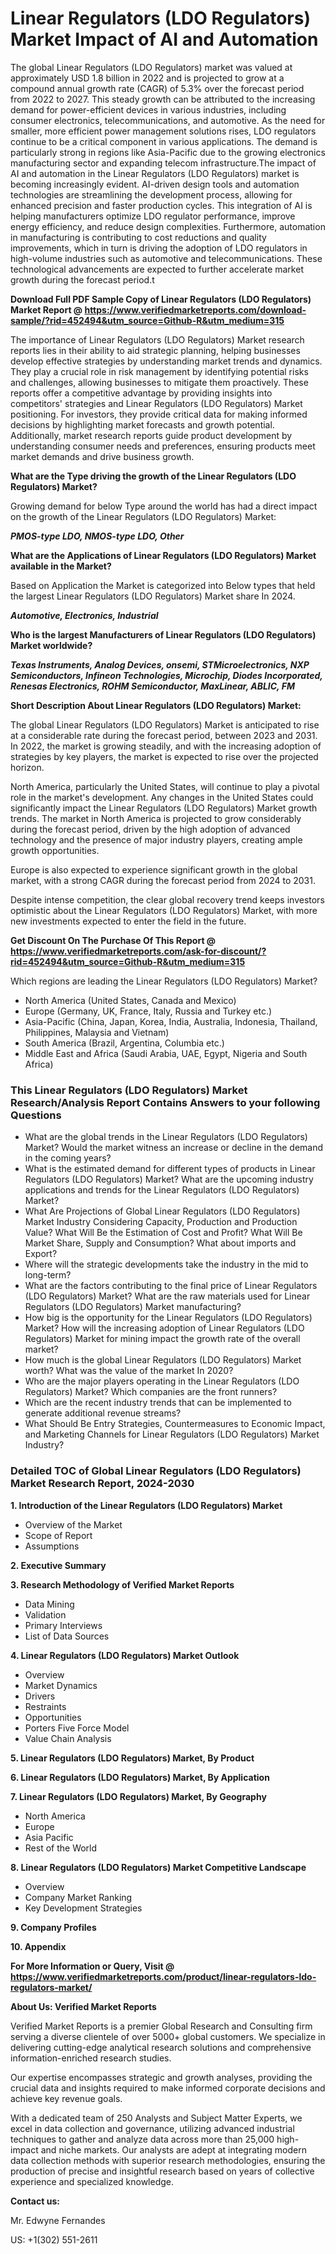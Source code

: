 <meta name="title" content="Global Linear Regulators (LDO Regulators) Market Impact of AI and Automation"><meta name="description" content="The global Linear Regulators (LDO Regulators) market was valued at approximately USD 1.8 billion in 2022 and is projected to grow at a compound annual growth rate (CAGR) "><meta name="title" content="Linear Regulators (LDO Regulators) Market Size, Share, Scope, Trends, Growth, Opportunities, Analysis, Forecast"><h1>Linear Regulators (LDO Regulators) Market Impact of AI and Automation</h1>The global Linear Regulators (LDO Regulators) market was valued at approximately USD 1.8 billion in 2022 and is projected to grow at a compound annual growth rate (CAGR) of 5.3% over the forecast period from 2022 to 2027. This steady growth can be attributed to the increasing demand for power-efficient devices in various industries, including consumer electronics, telecommunications, and automotive. As the need for smaller, more efficient power management solutions rises, LDO regulators continue to be a critical component in various applications. The demand is particularly strong in regions like Asia-Pacific due to the growing electronics manufacturing sector and expanding telecom infrastructure.The impact of AI and automation in the Linear Regulators (LDO Regulators) market is becoming increasingly evident. AI-driven design tools and automation technologies are streamlining the development process, allowing for enhanced precision and faster production cycles. This integration of AI is helping manufacturers optimize LDO regulator performance, improve energy efficiency, and reduce design complexities. Furthermore, automation in manufacturing is contributing to cost reductions and quality improvements, which in turn is driving the adoption of LDO regulators in high-volume industries such as automotive and telecommunications. These technological advancements are expected to further accelerate market growth during the forecast period.t</p><p id="" class=""><strong>Download Full PDF Sample Copy of Linear Regulators (LDO Regulators) Market Report @ <a href="https://www.verifiedmarketreports.com/download-sample/?rid=452494&utm_source=Github-R&utm_medium=315" target="_blank">https://www.verifiedmarketreports.com/download-sample/?rid=452494&utm_source=Github-R&utm_medium=315</a></strong></p><p>The importance of&nbsp;Linear Regulators (LDO Regulators) Market research reports lies in their ability to aid strategic planning, helping businesses develop effective strategies by understanding market trends and dynamics. They play a crucial role in risk management by identifying potential risks and challenges, allowing businesses to mitigate them proactively. These reports offer a competitive advantage by providing insights into competitors' strategies and Linear Regulators (LDO Regulators) Market positioning. For investors, they provide critical data for making informed decisions by highlighting market forecasts and growth potential. Additionally, market research reports guide product development by understanding consumer needs and preferences, ensuring products meet market demands and drive business growth.</p><p><strong>What are the&nbsp;Type driving the growth of the Linear Regulators (LDO Regulators) Market?</strong></p><p id="" class="">Growing demand for below Type around the world has had a direct impact on the growth of the Linear Regulators (LDO Regulators) Market:</p><em><strong>PMOS-type LDO, NMOS-type LDO, Other</strong></em></p><strong>What are the&nbsp;Applications&nbsp;of Linear Regulators (LDO Regulators) Market available in the Market?</strong></p><p id="" class="">Based on Application the Market is categorized into Below types that held the largest Linear Regulators (LDO Regulators) Market share In 2024.</p><em><strong>Automotive, Electronics, Industrial</strong></em></p><strong>Who is the largest Manufacturers of Linear Regulators (LDO Regulators) Market worldwide?</strong></p><p><em><strong>Texas Instruments, Analog Devices, onsemi, STMicroelectronics, NXP Semiconductors, Infineon Technologies, Microchip, Diodes Incorporated, Renesas Electronics, ROHM Semiconductor, MaxLinear, ABLIC, FM</strong></em></p><p id="" class=""><strong>Short Description About Linear Regulators (LDO Regulators) Market:</strong></p><p>The global Linear Regulators (LDO Regulators) Market is anticipated to rise at a considerable rate during the forecast period, between 2023 and 2031. In 2022, the market is growing steadily, and with the increasing adoption of strategies by key players, the market is expected to rise over the projected horizon.</p><p>North America, particularly the United States, will continue to play a pivotal role in the market's development. Any changes in the United States could significantly impact the Linear Regulators (LDO Regulators) Market growth trends. The market in North America is projected to grow considerably during the forecast period, driven by the high adoption of advanced technology and the presence of major industry players, creating ample growth opportunities.</p><p>Europe is also expected to experience significant growth in the global market, with a strong CAGR during the forecast period from 2024 to 2031.</p><p>Despite intense competition, the clear global recovery trend keeps investors optimistic about the Linear Regulators (LDO Regulators) Market, with more new investments expected to enter the field in the future.</p><p id="" class=""><strong>Get Discount On The Purchase Of This Report @ <a href="https://www.verifiedmarketreports.com/ask-for-discount/?rid=452494&utm_source=Github-R&utm_medium=315" target="_blank">https://www.verifiedmarketreports.com/ask-for-discount/?rid=452494&utm_source=Github-R&utm_medium=315</a></strong></p>Which regions are leading the Linear Regulators (LDO Regulators) Market?</p><ul><li>North America (United States, Canada and Mexico)</li><li>Europe (Germany, UK, France, Italy, Russia and Turkey etc.)</li><li>Asia-Pacific (China, Japan, Korea, India, Australia, Indonesia, Thailand, Philippines, Malaysia and Vietnam)</li><li>South America (Brazil, Argentina, Columbia etc.)</li><li>Middle East and Africa (Saudi Arabia, UAE, Egypt, Nigeria and South Africa)</li></ul><h3 id="" class="">This Linear Regulators (LDO Regulators) Market Research/Analysis Report Contains Answers to your following Questions</h3><ul><li>What are the global trends in the Linear Regulators (LDO Regulators) Market? Would the market witness an increase or decline in the demand in the coming years?</li><li>What is the estimated demand for different types of products in Linear Regulators (LDO Regulators) Market? What are the upcoming industry applications and trends for the Linear Regulators (LDO Regulators) Market?</li><li>What Are Projections of Global Linear Regulators (LDO Regulators) Market Industry Considering Capacity, Production and Production Value? What Will Be the Estimation of Cost and Profit? What Will Be Market Share, Supply and Consumption? What about imports and Export?</li><li>Where will the strategic developments take the industry in the mid to long-term?</li><li>What are the factors contributing to the final price of Linear Regulators (LDO Regulators) Market? What are the raw materials used for Linear Regulators (LDO Regulators) Market manufacturing?</li><li>How big is the opportunity for the Linear Regulators (LDO Regulators) Market? How will the increasing adoption of Linear Regulators (LDO Regulators) Market for mining impact the growth rate of the overall market?</li><li>How much is the global Linear Regulators (LDO Regulators) Market worth? What was the value of the market In 2020?</li><li>Who are the major players operating in the Linear Regulators (LDO Regulators) Market? Which companies are the front runners?</li><li>Which are the recent industry trends that can be implemented to generate additional revenue streams?</li><li>What Should Be Entry Strategies, Countermeasures to Economic Impact, and Marketing Channels for Linear Regulators (LDO Regulators) Market Industry?</li></ul><h3 id="" class="">Detailed TOC of Global Linear Regulators (LDO Regulators) Market Research Report, 2024-2030</h3><p id="" class=""><strong>1. Introduction of the Linear Regulators (LDO Regulators) Market</strong></p><ul><li>Overview of the Market</li><li>Scope of Report</li><li>Assumptions</li></ul><p id="" class=""><strong>2. Executive Summary</strong></p><p id="" class=""><strong>3. Research Methodology of Verified Market Reports</strong></p><ul><li>Data Mining</li><li>Validation</li><li>Primary Interviews</li><li>List of Data Sources</li></ul><p id="" class=""><strong>4. Linear Regulators (LDO Regulators) Market Outlook</strong></p><ul><li>Overview</li><li>Market Dynamics</li><li>Drivers</li><li>Restraints</li><li>Opportunities</li><li>Porters Five Force Model</li><li>Value Chain Analysis</li></ul><p id="" class=""><strong>5. Linear Regulators (LDO Regulators) Market, By Product</strong></p><p id="" class=""><strong>6. Linear Regulators (LDO Regulators) Market, By Application</strong></p><p id="" class=""><strong>7. Linear Regulators (LDO Regulators) Market, By Geography</strong></p><ul><li>North America</li><li>Europe</li><li>Asia Pacific</li><li>Rest of the World</li></ul><p id="" class=""><strong>8. Linear Regulators (LDO Regulators) Market Competitive Landscape</strong></p><ul><li>Overview</li><li>Company Market Ranking</li><li>Key Development Strategies</li></ul><p id="" class=""><strong>9. Company Profiles</strong></p><p id="" class=""><strong>10. Appendix</strong></p><p id="" class=""><strong>For More Information or Query, Visit @ <a href="https://www.verifiedmarketreports.com/product/linear-regulators-ldo-regulators-market/" target="_blank">https://www.verifiedmarketreports.com/product/linear-regulators-ldo-regulators-market/</a></strong></p><p id="" class=""><strong>About Us: Verified Market Reports</strong></p><p id="" class="">Verified Market Reports is a premier Global Research and Consulting firm serving a diverse clientele of over 5000+ global customers. We specialize in delivering cutting-edge analytical research solutions and comprehensive information-enriched research studies.</p><p id="" class="">Our expertise encompasses strategic and growth analyses, providing the crucial data and insights required to make informed corporate decisions and achieve key revenue goals.</p><p id="" class="">With a dedicated team of 250 Analysts and Subject Matter Experts, we excel in data collection and governance, utilizing advanced industrial techniques to gather and analyze data across more than 25,000 high-impact and niche markets. Our analysts are adept at integrating modern data collection methods with superior research methodologies, ensuring the production of precise and insightful research based on years of collective experience and specialized knowledge.</p><p id="" class=""><strong>Contact us:</strong></p><p id="" class="">Mr. Edwyne Fernandes</p><p id="" class="">US: +1(302) 551-2611</p>